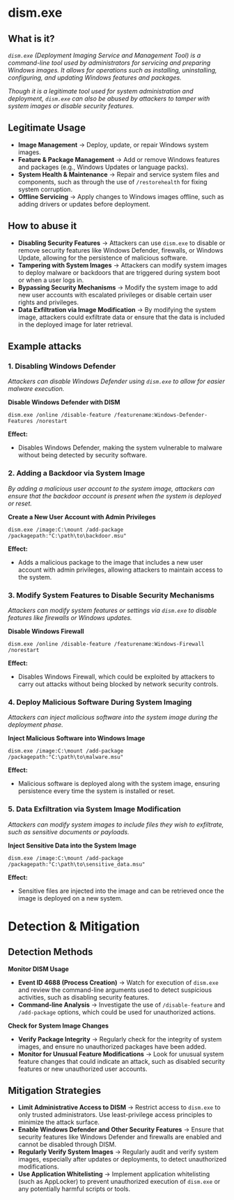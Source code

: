 # dism.exe
## What is it?
*```dism.exe``` (Deployment Imaging Service and Management Tool) is a command-line tool used by administrators for servicing and preparing Windows images. It allows for operations such as installing, uninstalling, configuring, and updating Windows features and packages.*

*Though it is a legitimate tool used for system administration and deployment, ```dism.exe``` can also be abused by attackers to tamper with system images or disable security features.*

## Legitimate Usage
- **Image Management** → Deploy, update, or repair Windows system images.
- **Feature & Package Management** → Add or remove Windows features and packages (e.g., Windows Updates or language packs).
- **System Health & Maintenance** → Repair and service system files and components, such as through the use of ```/restorehealth``` for fixing system corruption.
- **Offline Servicing** → Apply changes to Windows images offline, such as adding drivers or updates before deployment.

## How to abuse it
- **Disabling Security Features** → Attackers can use ```dism.exe``` to disable or remove security features like Windows Defender, firewalls, or Windows Update, allowing for the persistence of malicious software.
- **Tampering with System Images** → Attackers can modify system images to deploy malware or backdoors that are triggered during system boot or when a user logs in.
- **Bypassing Security Mechanisms** → Modify the system image to add new user accounts with escalated privileges or disable certain user rights and privileges.
- **Data Exfiltration via Image Modification** → By modifying the system image, attackers could exfiltrate data or ensure that the data is included in the deployed image for later retrieval.

## Example attacks
### 1. Disabling Windows Defender
*Attackers can disable Windows Defender using ```dism.exe``` to allow for easier malware execution.*

**Disable Windows Defender with DISM**

```
dism.exe /online /disable-feature /featurename:Windows-Defender-Features /norestart
```

**Effect:**
- Disables Windows Defender, making the system vulnerable to malware without being detected by security software.

### 2. Adding a Backdoor via System Image
*By adding a malicious user account to the system image, attackers can ensure that the backdoor account is present when the system is deployed or reset.*

**Create a New User Account with Admin Privileges**

```
dism.exe /image:C:\mount /add-package /packagepath:"C:\path\to\backdoor.msu"
```

**Effect:**
- Adds a malicious package to the image that includes a new user account with admin privileges, allowing attackers to maintain access to the system.

### 3. Modify System Features to Disable Security Mechanisms
*Attackers can modify system features or settings via ```dism.exe``` to disable features like firewalls or Windows updates.*

**Disable Windows Firewall**

```
dism.exe /online /disable-feature /featurename:Windows-Firewall /norestart
```

**Effect:**
- Disables Windows Firewall, which could be exploited by attackers to carry out attacks without being blocked by network security controls.

### 4. Deploy Malicious Software During System Imaging
*Attackers can inject malicious software into the system image during the deployment phase.*

**Inject Malicious Software into Windows Image**

```
dism.exe /image:C:\mount /add-package /packagepath:"C:\path\to\malware.msu"
```

**Effect:**
- Malicious software is deployed along with the system image, ensuring persistence every time the system is installed or reset.

### 5. Data Exfiltration via System Image Modification
*Attackers can modify system images to include files they wish to exfiltrate, such as sensitive documents or payloads.*

**Inject Sensitive Data into the System Image**

```
dism.exe /image:C:\mount /add-package /packagepath:"C:\path\to\sensitive_data.msu"
```

**Effect:**
- Sensitive files are injected into the image and can be retrieved once the image is deployed on a new system.

# Detection & Mitigation
## Detection Methods
**Monitor DISM Usage**
- **Event ID 4688 (Process Creation)** → Watch for execution of ```dism.exe``` and review the command-line arguments used to detect suspicious activities, such as disabling security features.
- **Command-line Analysis** → Investigate the use of ```/disable-feature``` and ```/add-package``` options, which could be used for unauthorized actions.

**Check for System Image Changes**
- **Verify Package Integrity** → Regularly check for the integrity of system images, and ensure no unauthorized packages have been added.
- **Monitor for Unusual Feature Modifications** → Look for unusual system feature changes that could indicate an attack, such as disabled security features or new unauthorized user accounts.

## Mitigation Strategies
- **Limit Administrative Access to DISM** → Restrict access to ```dism.exe``` to only trusted administrators. Use least-privilege access principles to minimize the attack surface.
- **Enable Windows Defender and Other Security Features** → Ensure that security features like Windows Defender and firewalls are enabled and cannot be disabled through DISM.
- **Regularly Verify System Images** → Regularly audit and verify system images, especially after updates or deployments, to detect unauthorized modifications.
- **Use Application Whitelisting** → Implement application whitelisting (such as AppLocker) to prevent unauthorized execution of ```dism.exe``` or any potentially harmful scripts or tools.
